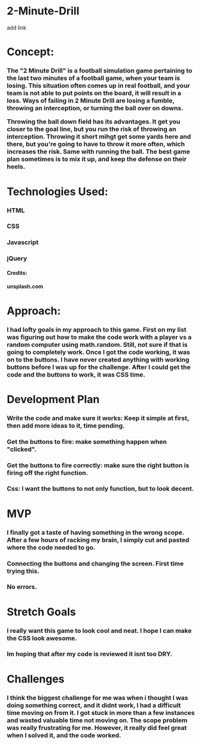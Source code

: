 # 2-Minute-Drill
add link
<h1> Concept:
<h3> The "2 Minute Drill" is a football simulation game pertaining to the last two minutes of a football game, when your team is losing.
This situation often comes up in real football, and your team is not able to put points on the board, it will result in a loss. Ways of failing in 2 Minute Drill
are losing a fumble, throwing an interception, or turning the ball over on downs. 

Throwing the ball down field has its advantages. It get you closer to the goal line, but you run the risk of throwing an interception. Throwing it short mihgt get
some yards here and there, but you're going to have to throw it more often, which increases the risk.  Same with running the ball. The best game plan sometimes is to 
mix it up, and keep the defense on their heels. 

<h1>Technologies Used:
<h3> HTML
<h3>CSS
<h3>Javascript
<h3>jQuery

<h4> Credits:
<h4> unsplash.com

<h1>Approach:
<h3>I had lofty goals in my approach to this game. First on my list was figuring out how to make the code work with a player vs a random computer using math.random. 
Still, not sure if that is going to completely work. Once I got the code working, it was on to the buttons. I have never created anything with working buttons before 
I was up for the challenge. After I could get the code and the buttons to work, it was CSS time.

<h1>Development Plan
<h3>Write the code and make sure it works: Keep it simple at first, then add more ideas to it, time pending.
<h3>Get the buttons to fire: make something happen when "clicked".
<h3>Get the buttons to fire correctly: make sure the right button is firing off the right function.
<h3>Css: I want the buttons to not only function, but to look decent.

<h1>MVP
<h3>I finally got a taste of having something in the wrong scope. After a few hours of racking my brain, I simply cut and pasted where the code needed to go.
<h3>Connecting the buttons and changing the screen. First time trying this.
<h3>No errors.

<h1>Stretch Goals
<h3>I really want this game to look cool and neat. I hope I can make the CSS look awesome.
<h3>Im hoping that after my code is reviewed it isnt too DRY.

<h1>Challenges
<h3>I think the biggest challenge for me was when i thought I was doing something correct, and it didnt work, I had a difficult time moving on from it.
I got stuck in more than a few instances and wasted valuable time not moving on. The scope problem was really frustrating for me. However, it really did feel
great when I solved it, and the code worked. 
